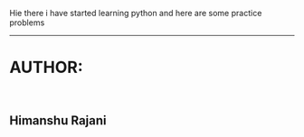 Hie there i have started learning python and here are some practice problems
<hr>
<h1>AUTHOR:</h1>
<br>
<h2>Himanshu Rajani</h2>
